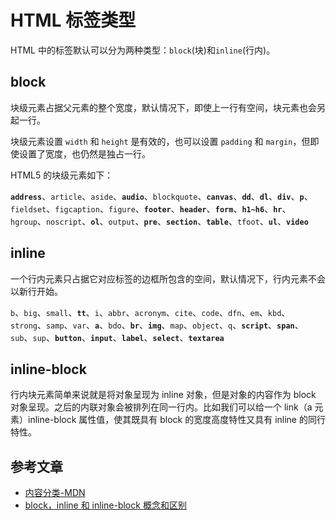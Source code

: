 # HTML 标签类型

HTML 中的标签默认可以分为两种类型：`block`(块)和`inline`(行内)。

## block

块级元素占据父元素的整个宽度，默认情况下，即使上一行有空间，块元素也会另起一行。

块级元素设置 `width` 和 `height` 是有效的，也可以设置 `padding` 和 `margin`，但即使设置了宽度，也仍然是独占一行。

HTML5 的块级元素如下：

**`address`**、`article`、`aside`、**`audio`**、`blockquote`、**`canvas`**、**`dd`**、**`dl`**、**`div`**、**`p`**、`fieldset`、`figcaption`、`figure`、**`footer`**、**`header`**、**`form`**、**`h1~h6`**、**`hr`**、`hgroup`、`noscript`、**`ol`**、`output`、**`pre`**、**`section`**、**`table`**、`tfoot`、**`ul`**、**`video`**

## inline

一个行内元素只占据它对应标签的边框所包含的空间，默认情况下，行内元素不会以新行开始。

`b`、`big`、`small`、**`tt`**、`i`、`abbr`、`acronym`、`cite`、`code`、`dfn`、`em`、`kbd`、`strong`、`samp`、`var`、**`a`**、`bdo`、**`br`**、**`img`**、`map`、`object`、`q`、**`script`**、**`span`**、`sub`、`sup`、**`button`**、**`input`**、**`label`**、**`select`**、**`textarea`**

## inline-block

行内块元素简单来说就是将对象呈现为 inline 对象，但是对象的内容作为 block 对象呈现。之后的内联对象会被排列在同一行内。比如我们可以给一个 link（a 元素）inline-block 属性值，使其既具有 block 的宽度高度特性又具有 inline 的同行特性。

## 参考文章

- [内容分类-MDN](https://developer.mozilla.org/zh-CN/docs/Web/Guide/HTML/Content_categories)
- [block，inline 和 inline-block 概念和区别](https://www.cnblogs.com/keithwang/p/3139517.html)